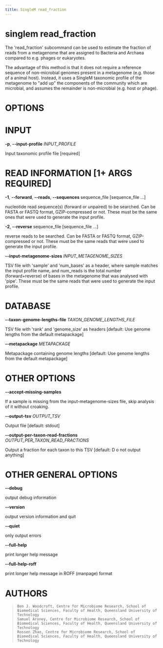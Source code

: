 ```yaml
---
title: SingleM read_fraction
---
```

# singlem read_fraction
The 'read_fraction' subcommand can be used to estimate the fraction of reads
from a metagenome that are assigned to Bacteria and Archaea compared to e.g.
phages or eukaryotes.

The advantage of this method is that it does not require a reference sequence  of
non-microbial genomes present in a metagenome (e.g. those of a animal host).
Instead, it uses a SingleM taxonomic profile of the metagenome to "add up" the
components of the community which are microbial, and assumes the remainder is
non-microbial (e.g. host or phage).

# OPTIONS

# INPUT

**-p**, **\--input-profile** *INPUT_PROFILE*

  Input taxonomic profile file [required]

# READ INFORMATION [1+ ARGS REQUIRED]

**-1**, **\--forward**, **\--reads**, **\--sequences** sequence_file [sequence_file \...]

  nucleotide read sequence(s) (forward or unpaired) to be searched.
    Can be FASTA or FASTQ format, GZIP-compressed or not. These must be
    the same ones that were used to generate the input profile.

**-2**, **\--reverse** sequence_file [sequence_file \...]

  reverse reads to be searched. Can be FASTA or FASTQ format,
    GZIP-compressed or not. These must be the same reads that were used
    to generate the input profile.

**\--input-metagenome-sizes** *INPUT_METAGENOME_SIZES*

  TSV file with \'sample\' and \'num_bases\' as a header, where sample
    matches the input profile name, and num_reads is the total number
    (forward+reverse) of bases in the metagenome that was analysed with
    \'pipe\'. These must be the same reads that were used to generate
    the input profile.

# DATABASE

**\--taxon-genome-lengths-file** *TAXON_GENOME_LENGTHS_FILE*

  TSV file with \'rank\' and \'genome_size\' as headers [default: Use
    genome lengths from the default metapackage]

**\--metapackage** *METAPACKAGE*

  Metapackage containing genome lengths [default: Use genome lengths
    from the default metapackage]

# OTHER OPTIONS

**\--accept-missing-samples**

  If a sample is missing from the input-metagenome-sizes file, skip
    analysis of it without croaking.

**\--output-tsv** *OUTPUT_TSV*

  Output file [default: stdout]

**\--output-per-taxon-read-fractions** *OUTPUT_PER_TAXON_READ_FRACTIONS*

  Output a fraction for each taxon to this TSV [default: D o not
    output anything]

# OTHER GENERAL OPTIONS

**\--debug**

  output debug information

**\--version**

  output version information and quit

**\--quiet**

  only output errors

**\--full-help**

  print longer help message

**\--full-help-roff**

  print longer help message in ROFF (manpage) format

# AUTHORS

>     Ben J. Woodcroft, Centre for Microbiome Research, School of Biomedical Sciences, Faculty of Health, Queensland University of Technology
>     Samuel Aroney, Centre for Microbiome Research, School of Biomedical Sciences, Faculty of Health, Queensland University of Technology
>     Rossen Zhao, Centre for Microbiome Research, School of Biomedical Sciences, Faculty of Health, Queensland University of Technology
